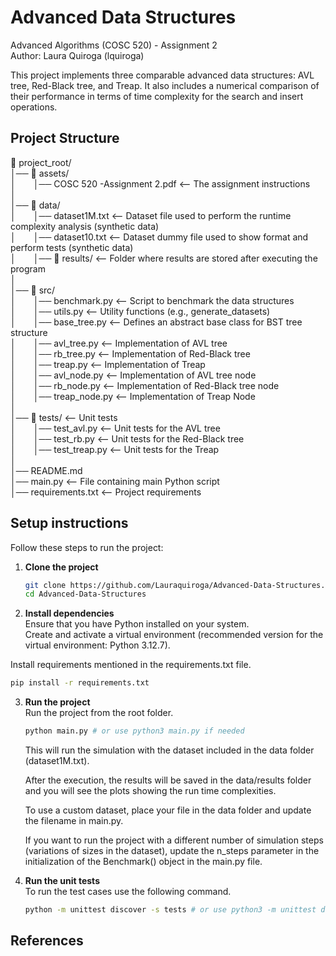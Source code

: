 # Advanced Data Structures     
Advanced Algorithms (COSC 520) - Assignment 2      
Author: Laura Quiroga (lquiroga)     

This project implements three comparable advanced data structures: AVL tree, Red-Black tree, and Treap. It also includes a numerical comparison of their performance in terms of time complexity for the search and insert operations.

## Project Structure
📂 project_root/     
│── 📂 assets/       
│&emsp;&emsp;│── COSC 520 -Assignment 2.pdf  <-- The assignment instructions      
│      
│── 📂 data/     
│&emsp;&emsp;│── dataset1M.txt  <-- Dataset file used to perform the runtime complexity analysis (synthetic data)    
│&emsp;&emsp;│── dataset10.txt  <-- Dataset dummy file used to show format and perform tests (synthetic data)   
│&emsp;&emsp;│── 📂 results/  <-- Folder where results are stored after executing the program           
│        
│── 📂 src/   
│&emsp;&emsp;│── benchmark.py   <-- Script to benchmark the data structures       
│&emsp;&emsp;│── utils.py       <-- Utility functions (e.g., generate_datasets)     
│&emsp;&emsp;│── base_tree.py  <-- Defines an abstract base class for BST tree structure     
│&emsp;&emsp;│── avl_tree.py  <-- Implementation of AVL tree       
│&emsp;&emsp;│── rb_tree.py  <-- Implementation of Red-Black tree    
│&emsp;&emsp;│── treap.py  <-- Implementation of Treap  
│&emsp;&emsp;│── avl_node.py  <-- Implementation of AVL tree node    
│&emsp;&emsp;│── rb_node.py  <-- Implementation of Red-Black tree node    
│&emsp;&emsp;│── treap_node.py  <-- Implementation of Treap Node       
│       
│── 📂 tests/  <-- Unit tests     
│&emsp;&emsp;│── test_avl.py  <-- Unit tests for the AVL tree    
│&emsp;&emsp;│── test_rb.py  <-- Unit tests for the Red-Black tree     
│&emsp;&emsp;│── test_treap.py  <-- Unit tests for the Treap    
│      
│── README.md       
│── main.py  <-- File containing main Python script             
│── requirements.txt  <-- Project requirements           

## Setup instructions   
Follow these steps to run the project:
1. **Clone the project**
   ```bash
   git clone https://github.com/Lauraquiroga/Advanced-Data-Structures.git
   cd Advanced-Data-Structures
   ```
2.  **Install dependencies**           
   Ensure that you have Python installed on your system.     
   Create and activate a virtual environment (recommended version for the virtual environment: Python 3.12.7).       

   Install requirements mentioned in the requirements.txt file.       
   
   ```bash
   pip install -r requirements.txt
   ```
   
3. **Run the project**       
   Run the project from the root folder.       
   ```bash
   python main.py # or use python3 main.py if needed
   ```
   This will run the simulation with the dataset included in the data folder (dataset1M.txt).          

   After the execution, the results will be saved in the data/results folder and you will see the plots showing the run time complexities.
           
   To use a custom dataset, place your file in the data folder and update the filename in main.py.
                
   If you want to run the project with a different number of simulation steps (variations of sizes in the dataset), update the n_steps parameter in the initialization of the Benchmark() object in the main.py file.     
           

5. **Run the unit tests**            
   To run the test cases use the following command.       
   ```bash
   python -m unittest discover -s tests # or use python3 -m unittest discover -s tests if needed
   ```
   
## References
